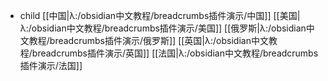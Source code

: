 - child [[中国|λ:/obsidian中文教程/breadcrumbs插件演示/中国]] [[美国|λ:/obsidian中文教程/breadcrumbs插件演示/美国]] [[俄罗斯|λ:/obsidian中文教程/breadcrumbs插件演示/俄罗斯]] [[英国|λ:/obsidian中文教程/breadcrumbs插件演示/英国]] [[法国|λ:/obsidian中文教程/breadcrumbs插件演示/法国]] 